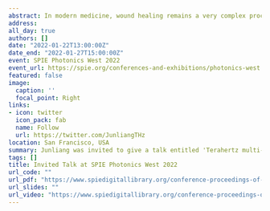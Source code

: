 ```yaml
---
abstract: In modern medicine, wound healing remains a very complex process where the main goal is to achieve a fast regeneration matched to an aesthetically satisfactory appearance. In particular, reducing the wound healing time and minimizing tissue scarring are important requirements. In view of minimally-invasive clinical interventions, nanoparticle-assisted laser tissue soldering is emerging as an appealing concept in surgical medicine due to its ability to facilitate wound healing while avoiding sutures. However, such a therapy has not been employed in clinical settings yet. The underlying reason is the fact that rapid elevation in temperature can cause significant photothermal tissue damage. Therefore, cutting-edge diagnostic tools are indispensable in order to monitor the temperature in tissue and achieve satisfactory healing results. To this end, we propose a non-invasive, non-contact, and non-ionizing modality for monitoring nanoparticle-assisted laser-tissue interaction and visualizing the localized photothermal damage, by taking advantage of the unique sensitivity of terahertz radiation to the hydration level of biological tissue. We demonstrate that terahertz imaging can be employed as a versatile tool to monitor the temperature variations and reveal the thermally affected evolution in tissue. In particular, terahertz imaging is able to provide quantitative information along the depth direction, in turn allowing us to characterize the photothermal damage induced by nanoparticle-assisted laser tissue soldering in three dimensions. Our approach can be easily extended and applied across a broad range of clinical applications associated with laser-tissue interactions, such as laser ablation and photothermal therapies.
address:
all_day: true
authors: []
date: "2022-01-22T13:00:00Z"
date_end: "2022-01-27T15:00:00Z"
event: SPIE Photonics West 2022
event_url: https://spie.org/conferences-and-exhibitions/photonics-west
featured: false
image:
  caption: ''
  focal_point: Right
links:
- icon: twitter
  icon_pack: fab
  name: Follow
  url: https://twitter.com/JunliangTHz
location: San Francisco, USA
summary: Junliang was invited to give a talk entitled 'Terahertz multi-dimensional imaging for nanoparticle-assisted therapeutics' in the 'Advances in Terahertz Biomedical Imaging and Spectroscopy' session.
tags: []
title: Invited Talk at SPIE Photonics West 2022
url_code: ""
url_pdf: "https://www.spiedigitallibrary.org/conference-proceedings-of-spie/11975/1197505/Terahertz-multi-dimensional-imaging-for-nanoparticle-assisted-therapeutics/10.1117/12.2610785.short?SSO=1"
url_slides: ""
url_video: "https://www.spiedigitallibrary.org/conference-proceedings-of-spie/11975/1197505/Terahertz-multi-dimensional-imaging-for-nanoparticle-assisted-therapeutics/10.1117/12.2610785.short?SSO=1"
---
```


